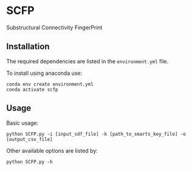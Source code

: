 # SCFP
Substructural Connectivity FingerPrint

## Installation
The required dependencies are listed in the `environment.yml` file.

To install using anaconda use:

```
conda env create environment.yml
conda activate scfp
```

## Usage
Basic usage:

`python SCFP.py -i [input_sdf_file] -k [path_to_smarts_key_file] -o [output_csv_file]`

Other available options are listed by:

`python SCFP.py -h`
